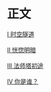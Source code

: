 # 正文
<snippet id="main-content">
    <a href="I-时空隧道.md" anchor="chapter-1-start">I 时空隧道</a><br/><br/>
    <a href="II-恍惚明暗.md" anchor="chapter-2-start">II 恍惚明暗</a><br/><br/>
    <a href="III-法师塔初途.md" anchor="chapter-3-start">III 法师塔初途</a><br/><br/>
    <a href="IV-你是谁？.md" anchor="chapter-4-start">IV 你是谁？</a><br/><br/>
    <a href="Danger-Zone.md"/><br/><br/>
</snippet>
